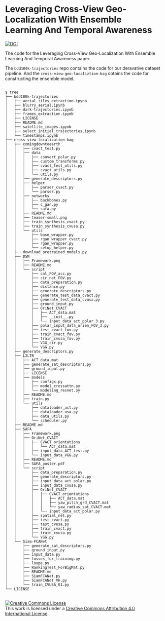 # Leveraging Cross-View Geo-Localization With Ensemble Learning And Temporal Awareness

[![DOI](https://zenodo.org/badge/571379036.svg)](https://zenodo.org/badge/latestdoi/571379036)

The code for the Leveraging Cross-View Geo-Localization With Ensemble Learning And Temporal Awareness paper.

The `bdd100k-trajectories` repo contains the code for our deravative dataset pipeline. And the `cross-view-geo-localiztion-bag` cotains the
code for constructing the ensemble model.
##

```console
$ tree
├── bdd100k-trajectories
│   ├── aerial_tiles_extraction.ipynb
│   ├── blurry_aerial.ipynb
│   ├── dark-trajectories.ipynb
│   ├── frames_extraction.ipynb
│   ├── LICENSE
│   ├── README.md
│   ├── satellite_images.ipynb
│   ├── select_initial_trajectories.ipynb
│   └── timestamps.ipynb
├── cross-view-localization-bag
│   ├── comingdowntoearth
│   │   ├── cvact_test.py
│   │   ├── data
│   │   │   ├── convert_polar.py
│   │   │   ├── custom_transforms.py
│   │   │   ├── cvact_test_utils.py
│   │   │   ├── cvact_utils.py
│   │   │   └── utils.py
│   │   ├── generate_descriptors.py
│   │   ├── helper
│   │   │   ├── parser_cvact.py
│   │   │   └── parser.py
│   │   ├── networks
│   │   │   ├── backbones.py
│   │   │   ├── c_gan.py
│   │   │   └── safa.py
│   │   ├── README.md
│   │   ├── teaser-small.png
│   │   ├── train_synthesis_cvact.py
│   │   ├── train_synthesis_cvusa.py
│   │   └── utils
│   │       ├── base_wrapper.py
│   │       ├── rgan_wrapper_cvact.py
│   │       ├── rgan_wrapper.py
│   │       └── setup_helper.py
│   ├── download_pretrained_models.py
│   ├── DSM
│   │   ├── Framework.png
│   │   ├── README.md
│   │   └── script
│   │       ├── cal_FOV_acc.py
│   │       ├── cir_net_FOV.py
│   │       ├── data_preparation.py
│   │       ├── distance.py
│   │       ├── generate_descriptors.py
│   │       ├── generate_test_data_cvact.py
│   │       ├── generate_test_data_cvusa.py
│   │       ├── ground_input.py
│   │       ├── OriNet_CVACT
│   │       │   ├── ACT_data.mat
│   │       │   ├── __init__.py
│   │       │   └── input_data_act_polar_3.py
│   │       ├── polar_input_data_orien_FOV_3.py
│   │       ├── test_cvact_fov.py
│   │       ├── train_cvact_fov.py
│   │       ├── train_cvusa_fov.py
│   │       ├── VGG_cir.py
│   │       └── VGG.py
│   ├── generate_descriptors.py
│   ├── L2LTR
│   │   ├── ACT_data.mat
│   │   ├── generate_sat_descriptors.py
│   │   ├── ground_input.py
│   │   ├── LICENSE
│   │   ├── models
│   │   │   ├── configs.py
│   │   │   ├── model_crossattn.py
│   │   │   └── modeling_resnet.py
│   │   ├── README.md
│   │   ├── train.py
│   │   └── utils
│   │       ├── dataloader_act.py
│   │       ├── dataloader_usa.py
│   │       ├── data_utils.py
│   │       └── scheduler.py
│   ├── README.md
│   ├── SAFA
│   │   ├── Framework.png
│   │   ├── OriNet_CVACT
│   │   │   ├── CVACT_orientations
│   │   │   │   └── ACT_data.mat
│   │   │   ├── input_data_ACT_test.py
│   │   │   └── input_data_VGG.py
│   │   ├── README.md
│   │   ├── SAFA_poster.pdf
│   │   └── script
│   │       ├── data_preparation.py
│   │       ├── generate_descriptors.py
│   │       ├── input_data_act_polar.py
│   │       ├── input_data_cvusa.py
│   │       ├── OriNet_CVACT
│   │       │   ├── CVACT_orientations
│   │       │   │   ├── ACT_data.mat
│   │       │   │   ├── yaw_pitch_grd_CVACT.mat
│   │       │   │   └── yaw_radius_sat_CVACT.mat
│   │       │   └── input_data_act_polar.py
│   │       ├── spatial_net.py
│   │       ├── test_cvact.py
│   │       ├── test_cvusa.py
│   │       ├── train_cvact.py
│   │       ├── train_cvusa.py
│   │       └── VGG.py
│   └── Siam-FCANet
│       ├── generate_sat_descriptors.py
│       ├── ground_input.py
│       ├── input_data.py
│       ├── losses_for_training.py
│       ├── loupe.py
│       ├── RankingTest_ForBigMat.py
│       ├── README.md
│       ├── SiamFCANet.py
│       ├── SiamFCANet_VH.py
│       └── train_CVUSA_01.py
└── LICENSE
```
##

<a rel="license" href="http://creativecommons.org/licenses/by/4.0/"><img alt="Creative Commons License" style="border-width:0" src="https://i.creativecommons.org/l/by/4.0/88x31.png" /></a><br />This work is licensed under a <a rel="license" href="http://creativecommons.org/licenses/by/4.0/">Creative Commons Attribution 4.0 International License</a>.

